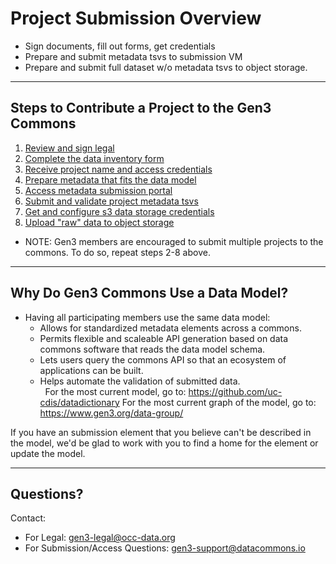 
# Project Submission Overview
* Sign documents, fill out forms, get credentials
* Prepare and submit metadata tsvs to submission VM
* Prepare and submit full dataset w/o metadata tsvs to object storage.

* * *

## Steps to Contribute a Project to the Gen3 Commons
1. [Review and sign legal](https://gen3.org)
2. [Complete the data inventory form](https://gen3.org)
3. [Receive project name and access credentials](https://gen3.org)
4. [Prepare metadata that fits the data model](https://gen3.org)
5. [Access metadata submission portal](https://gen3.org)
6. [Submit and validate project metadata tsvs](https://gen3.org)
7. [Get and configure s3 data storage credentials](https://gen3.org)
8. [Upload "raw" data to object storage](https://gen3.org)
&nbsp;
* NOTE:  Gen3 members are encouraged to submit multiple projects to the commons.   To do so, repeat steps 2-8 above.

* * *

## Why Do Gen3 Commons Use a Data Model?
* Having all participating members use the same data model:
    * Allows for standardized metadata elements across a commons.
    * Permits flexible and scaleable API generation based on data commons software that reads the data model schema.   
    * Lets users query the commons API so that an ecosystem of applications can be built.
    * Helps automate the validation of submitted data.   
&nbsp;
For the most current model, go to: https://github.com/uc-cdis/datadictionary
For the most current graph of the model, go to: https://www.gen3.org/data-group/

If you have an submission element that you believe can't be described in the model, we'd be glad to work with you to find a home for the element or update the model.   

* * *

## Questions?
Contact:
* For Legal:  gen3-legal@occ-data.org
* For Submission/Access Questions:   gen3-support@datacommons.io
